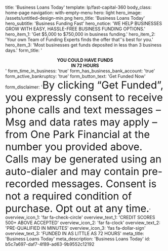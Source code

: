 title: 'Business Loans Today'
template: lp/fast-capital-360
body_class: home-page
navigation: with-empty-menu
hero: light
hero_image: /assets/untitled-design-min.png
hero_title: 'Business Loans Today'
hero_subtitle: 'Business Funding Fast'
hero_notice: 'WE HELP BUSINESSES GROW WITH EASY, HASSLE-FREE BUSINESS FUNDING OPTIONS.'
hero_item_1: 'Get $5,000 to $750,000 in business funding.'
hero_item_2: 'Your own Team of Funding Experts finds the offer that''s best for you.'
hero_item_3: 'Most businesses get funds deposited in less than 3 business days.'
form_title: '<center><strong>YOU COULD HAVE FUNDS </br>IN 72 HOURS</strong></center>'
form_time_in_business: 'true'
form_has_business_bank_account: 'true'
form_active_bankruptcy: 'true'
form_button_text: 'Get Funded Now'
form_disclaimer: '<font size="6">By clicking “Get Funded”, you expressly consent to receive phone calls and text messages – Msg and data rates may apply – from One Park Financial at the number you provided above. Calls may be generated using an auto-dialer and may contain pre-recorded messages. Consent is not a required condition of purchase. Opt out at any time.</font>'
overview_icon_1: 'far fa-check-circle'
overview_text_1: 'CREDIT SCORES 500+  ABOVE ACCEPTED'
overview_icon_2: 'far fa-clock'
overview_text_2: 'PRE-QUALIFIED IN MINUTES'
overview_icon_3: 'fas fa-dollar-sign'
overview_text_3: 'FUNDED IN AS  LITTLE AS 72 HOURS'
meta_title: 'Business Loans Today'
meta_description: 'Business Loans Today'
id: b5c7a697-daf7-4f89-ad63-9b9552c12192
